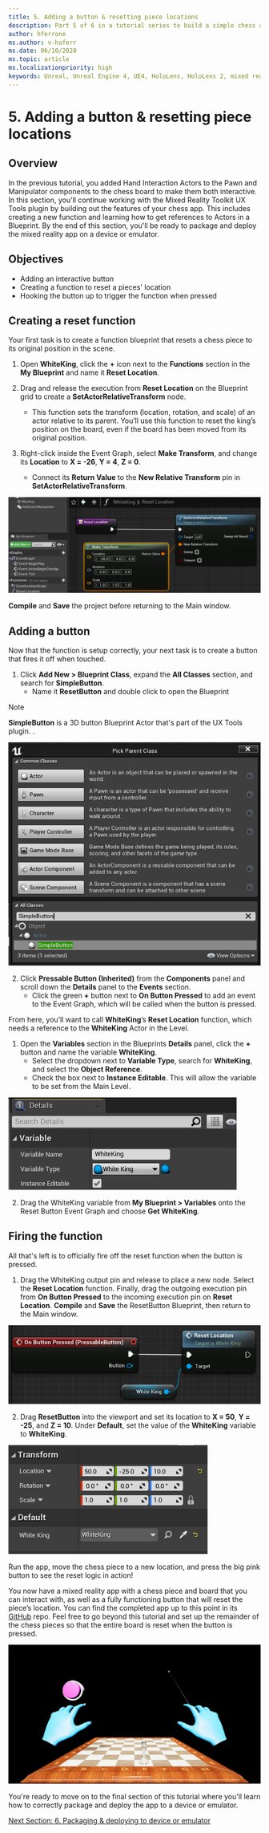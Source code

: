 ```yaml
---
title: 5. Adding a button & resetting piece locations
description: Part 5 of 6 in a tutorial series to build a simple chess app using Unreal Engine 4 and the Mixed Reality Toolkit UX Tools plugin
author: hferrone
ms.author: v-haferr
ms.date: 06/10/2020
ms.topic: article
ms.localizationpriority: high
keywords: Unreal, Unreal Engine 4, UE4, HoloLens, HoloLens 2, mixed reality, tutorial, getting started, mrtk, uxt, UX Tools, documentation
---
```


# 5. Adding a button & resetting piece locations


## Overview

In the previous tutorial, you added Hand Interaction Actors to the Pawn and Manipulator components to the chess board to make them both interactive. In this section, you'll continue working with the Mixed Reality Toolkit UX Tools plugin by building out the features of your chess app. This includes creating a new function and learning how to get references to Actors in a Blueprint. By the end of this section, you'll be ready to package and deploy the mixed reality app on a device or emulator.

## Objectives

* Adding an interactive button
* Creating a function to reset a pieces' location
* Hooking the button up to trigger the function when pressed

## Creating a reset function
Your first task is to create a function blueprint that resets a chess piece to its original position in the scene. 

1.	Open **WhiteKing**, click the **+** icon next to the **Functions** section in the **My Blueprint** and name it **Reset Location**. 

2.	Drag and release the execution from **Reset Location** on the Blueprint grid to create a **SetActorRelativeTransform** node. 
    * This function sets the transform (location, rotation, and scale) of an actor relative to its parent. You’ll use this function to reset the king’s position on the board, even if the board has been moved from its original position. 
    
3. Right-click inside the Event Graph, select **Make Transform**, and change its **Location** to **X = -26**, **Y = 4**, **Z = 0**.
    * Connect its **Return Value** to the **New Relative Transform** pin in **SetActorRelativeTransform**. 

![Reset Location function](images/unreal-uxt/5-function.PNG)

**Compile** and **Save** the project before returning to the Main window. 


## Adding a button
Now that the function is setup correctly, your next task is to create a button that fires it off when touched. 

1.	Click **Add New > Blueprint Class**, expand the **All Classes** section, and search for **SimpleButton**. 
    * Name it **ResetButton** and double click to open the Blueprint

> [!NOTE]
> **SimpleButton** is a 3D button Blueprint Actor that's part of the UX Tools plugin. . 

![Subclass the new Blueprint from SimpleButton](images/unreal-uxt/5-subclass.PNG)

2. Click **Pressable Button (Inherited)** from the **Components** panel and scroll down the **Details** panel to the **Events** section. 
    * Click the green **+** button next to **On Button Pressed** to add an event to the Event Graph, which will be called when the button is pressed. 
    
From here, you’ll want to call **WhiteKing**’s **Reset Location** function, which needs a reference to the **WhiteKing** Actor in the Level. 

1.	Open the **Variables** section in the Blueprints **Details** panel, click the **+** button and name the variable **WhiteKing**. 
    * Select the dropdown next to **Variable Type**, search for **WhiteKing**, and select the **Object Reference**. 
    * Check the box next to **Instance Editable**. This will allow the variable to be set from the Main Level. 

![Create a variable](images/unreal-uxt/5-var.PNG)

2.	Drag the WhiteKing variable from **My Blueprint > Variables** onto the Reset Button Event Graph and choose **Get WhiteKing**. 

## Firing the function
All that's left is to officially fire off the reset function when the button is pressed.

1.	Drag the WhiteKing output pin and release to place a new node. Select the **Reset Location** function. Finally, drag the outgoing execution pin from **On Button Pressed** to the incoming execution pin on **Reset Location**. **Compile** and **Save** the ResetButton Blueprint, then return to the Main window. 

![Call Reset Location function from On Button Pressed](images/unreal-uxt/5-callresetloc.PNG)

2.	Drag **ResetButton** into the viewport and set its location to **X = 50**, **Y = -25**, and **Z = 10**. Under **Default**, set the value of the **WhiteKing** variable to **WhiteKing**.

![Set the variable](images/unreal-uxt/5-buttonlevel.PNG)

Run the app, move the chess piece to a new location, and press the big pink button to see the reset logic in action!

You now have a mixed reality app with a chess piece and board that you can interact with, as well as a fully functioning button that will reset the piece’s location. You can find the completed app up to this point in its [GitHub](https://github.com/microsoft/MixedReality-Unreal-Samples/tree/master/ChessApp) repo. Feel free to go beyond this tutorial and set up the remainder of the chess pieces so that the entire board is reset when the button is pressed.

![End scene in viewport](images/unreal-uxt/5-endscene.PNG)

You're ready to move on to the final section of this tutorial where you'll learn how to correctly package and deploy the app to a device or emulator.

[Next Section: 6. Packaging & deploying to device or emulator](unreal-uxt-ch6.md)
